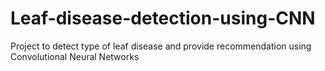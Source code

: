 # Leaf-disease-detection-using-CNN
Project to detect type of leaf disease and provide recommendation using Convolutional Neural Networks
